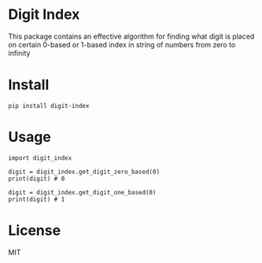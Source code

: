 # Digit Index

This package contains an effective algorithm for finding what
digit is placed on certain 0-based or 1-based index in string
of numbers from zero to infinity

# Install
    pip install digit-index
   
# Usage

    import digit_index
    
    digit = digit_index.get_digit_zero_based(0)
    print(digit) # 0
    
    digit = digit_index.get_digit_one_based(0)
    print(digit) # 1
    
# License

MIT